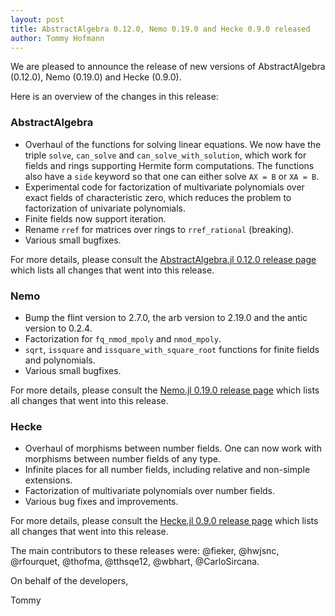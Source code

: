 ```yaml
---
layout: post
title: AbstractAlgebra 0.12.0, Nemo 0.19.0 and Hecke 0.9.0 released
author: Tommy Hofmann
---
```

We are pleased to announce the release of new versions of AbstractAlgebra (0.12.0), Nemo (0.19.0) and Hecke (0.9.0).

Here is an overview of the changes in this release:

### AbstractAlgebra

- Overhaul of the functions for solving linear equations. We now have the
  triple `solve`, `can_solve` and `can_solve_with_solution`, which work for
  fields and rings supporting Hermite form computations. The functions also
  have a `side` keyword so that one can either solve `AX = B` or `XA = B`.
- Experimental code for factorization of multivariate polynomials over exact fields of characteristic zero, which
  reduces the problem to factorization of univariate polynomials.
- Finite fields now support iteration.
- Rename `rref` for matrices over rings to `rref_rational` (breaking).
- Various small bugfixes.

For more details, please consult the
[AbstractAlgebra.jl 0.12.0 release page](https://github.com/Nemocas/AbstractAlgebra.jl/releases/tag/v0.12.0)
which lists all changes that went into this release.

### Nemo

- Bump the flint version to 2.7.0, the arb version to 2.19.0 and the antic version to 0.2.4.
- Factorization for `fq_nmod_mpoly` and `nmod_mpoly`.
- `sqrt`, `issquare` and `issquare_with_square_root` functions for finite fields and polynomials.
- Various small bugfixes.

For more details, please consult the
[Nemo.jl 0.19.0 release page](https://github.com/Nemocas/Nemo.jl/releases/tag/v0.19.0)
which lists all changes that went into this release.

### Hecke

- Overhaul of morphisms between number fields. One can now work with morphisms
  between number fields of any type.
- Infinite places for all number fields, including relative and non-simple extensions.
- Factorization of multivariate polynomials over number fields.
- Various bug fixes and improvements.

For more details, please consult the
[Hecke.jl 0.9.0 release page](https://github.com/thofma/Hecke.jl/releases/tag/v0.9.0)
which lists all changes that went into this release.

The main contributors to these releases were:
@fieker, @hwjsnc, @rfourquet, @thofma, @tthsqe12, @wbhart, @CarloSircana.

On behalf of the developers,

Tommy
